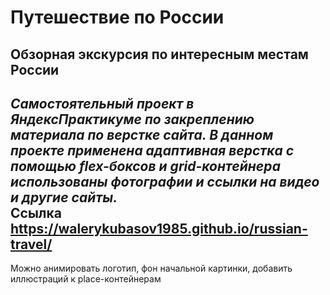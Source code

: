 # Путешествие по России
## Обзорная экскурсия по интересным местам России
*Самостоятельный проект в ЯндексПрактикуме по закреплению материала по верстке сайта. В данном проекте применена адаптивная верстка с помощью flex-боксов и grid-контейнера использованы фотографии и ссылки на видео и другие сайты.*  
__Ссылка__ https://walerykubasov1985.github.io/russian-travel/
-------------------
Можно анимировать логотип, фон начальной картинки, добавить иллюстраций к place-контейнерам
